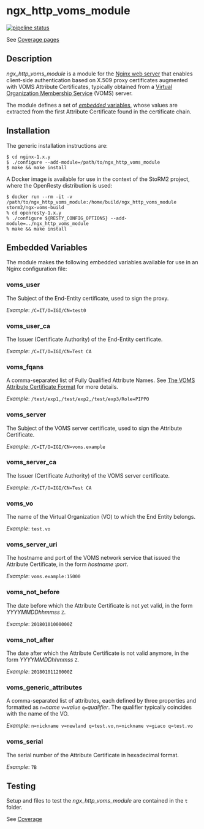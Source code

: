 # ngx_http_voms_module

[![pipeline status](https://baltig.infn.it/storm2/ngx_http_voms_module/badges/master/pipeline.svg)](https://baltig.infn.it/storm2/ngx_http_voms_module/commits/master)

See [Coverage pages](https://storm2.baltig-pages.infn.it/ngx_http_voms_module)

## Description

_ngx_http_voms_module_ is a module for the [Nginx web server](https://www.nginx.org/) that enables client-side authentication based on X.509 proxy certificates augmented with VOMS Attribute Certificates, typically obtained from a [Virtual Organization Membership Service](https://italiangrid.github.io/voms/) (VOMS) server.

The module defines a set of [_embedded_ variables](~embedded-variables), whose values are extracted from the first Attribute Certificate found in the certificate chain.

## Installation

The generic installation instructions are:

    $ cd nginx-1.x.y
    $ ./configure --add-module=/path/to/ngx_http_voms_module
    $ make && make install

A Docker image is available for use in the context of the StoRM2 project, where the OpenResty distribution is used:

    $ docker run --rm -it -v /path/to/ngx_http_voms_module:/home/build/ngx_http_voms_module storm2/ngx-voms-build
    % cd openresty-1.x.y
    % ./configure ${RESTY_CONFIG_OPTIONS} --add-module=../ngx_http_voms_module
    % make && make install

## Embedded Variables

The module makes the following embedded variables available for use in an Nginx configuration file:

### voms_user

The Subject of the End-Entity certificate, used to sign the proxy.

_Example_: ``/C=IT/O=IGI/CN=test0``

### voms_user_ca

The Issuer (Certificate Authority) of the End-Entity certificate.

_Example_: ``/C=IT/O=IGI/CN=Test CA``

### voms_fqans

A comma-separated list of Fully Qualified Attribute Names. See [The VOMS Attribute Certificate Format](http://ogf.org/documents/GFD.182.pdf) for more details.

_Example_: ``/test/exp1,/test/exp2,/test/exp3/Role=PIPPO``

### voms_server

The Subject of the VOMS server certificate, used to sign the Attribute Certificate.

_Example_: ``/C=IT/O=IGI/CN=voms.example``

### voms_server_ca

The Issuer (Certificate Authority) of the VOMS server certificate.

_Example_: ``/C=IT/O=IGI/CN=Test CA``

### voms_vo

The name of the Virtual Organization (VO) to which the End Entity belongs.

_Example_: ``test.vo``

### voms_server_uri

The hostname and port of the VOMS network service that issued the Attribute Certificate, in the form _hostname_ :_port_.

_Example_: ``voms.example:15000``

### voms_not_before

The date before which the Attribute Certificate is not yet valid, in the form _YYYYMMDDhhmmss_ ``Z``.

_Example_: ``20180101000000Z``

### voms_not_after

The date after which the Attribute Certificate is not valid anymore, in the form _YYYYMMDDhhmmss_ ``Z``.

_Example_: ``20180101120000Z``

### voms_generic_attributes

A comma-separated list of attributes, each defined by three properties and formatted as ``n=``_name_ ``v=``_value_ ``q=``_qualifier_. The qualifier typically coincides with the name of the VO.

_Example_: ``n=nickname v=newland q=test.vo,n=nickname v=giaco q=test.vo``

### voms_serial

The serial number of the Attribute Certificate in hexadecimal format.

_Example_: ``7B``

## Testing

Setup and files to test the *ngx\_http\_voms\_module* are contained in the `t` folder. 

See [Coverage](https://storm2.baltig-pages.infn.it/ngx_http_voms_module)